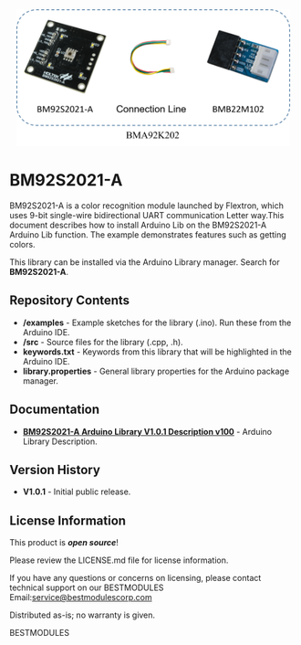 <div align=center>
<img src="https://github.com/BestModules-Libraries/img/blob/main/BMA92K202_V1.0.png" width="480" height="240"> 
</div> 

BM92S2021-A 
===========================================================

BM92S2021-A is a color recognition module launched by Flextron, which uses 9-bit single-wire bidirectional UART communication Letter way.This document describes how to install Arduino Lib on the BM92S2021-A Arduino Lib function. The example demonstrates features such as getting colors.

This library can be installed via the Arduino Library manager. Search for **BM92S2021-A**. 

Repository Contents
-------------------

* **/examples** - Example sketches for the library (.ino). Run these from the Arduino IDE. 
* **/src** - Source files for the library (.cpp, .h).
* **keywords.txt** - Keywords from this library that will be highlighted in the Arduino IDE. 
* **library.properties** - General library properties for the Arduino package manager. 

Documentation 
-------------------

* **[BM92S2021-A Arduino Library V1.0.1 Description v100]( https://www.bestmodulescorp.com/bm92s2021-a.html#tab-product2 )** - Arduino Library Description.

Version History  
-------------------

* **V1.0.1** - Initial public release.

License Information
-------------------

This product is _**open source**_! 

Please review the LICENSE.md file for license information. 

If you have any questions or concerns on licensing, please contact technical support on our BESTMODULES Email:service@bestmodulescorp.com

Distributed as-is; no warranty is given.

BESTMODULES
